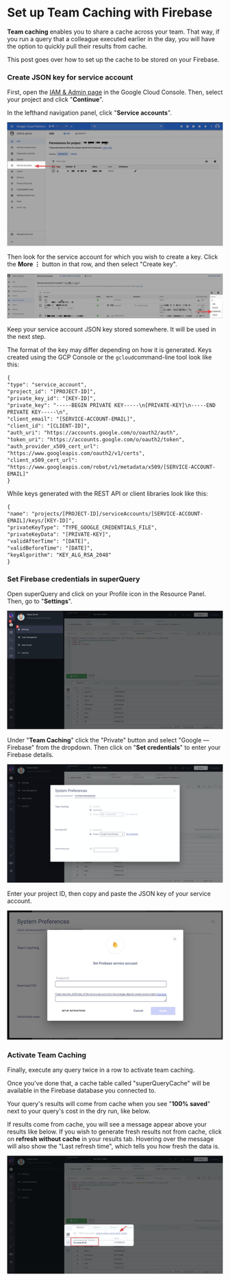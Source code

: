 # Set up Team Caching with Firebase

**Team caching** enables you to share a cache across your team. That way, if you run a query that a colleague executed earlier in the day, you will have the option to quickly pull their results from cache.

This post goes over how to set up the cache to be stored on your Firebase.

### Create JSON key for service account

First, open the [IAM & Admin page](https://console.cloud.google.com/project/\_/iam-admin?\_ga=2.255639179.-2078623115.1529931311) in the Google Cloud Console. Then, select your project and click "**Continue**".

In the lefthand navigation panel, click "**Service accounts**".

![](<../.gitbook/assets/image (102).png>)

Then look for the service account for which you wish to create a key. Click the **More &vellip;** button in that row, and then select "Create key".

![](<../.gitbook/assets/image (103).png>)

Keep your service account JSON key stored somewhere. It will be used in the next step.

The format of the key may differ depending on how it is generated. Keys created using the GCP Console or the `gcloud`command-line tool look like this:

```
{
"type": "service_account",
"project_id": "[PROJECT-ID]",
"private_key_id": "[KEY-ID]",
"private_key": "-----BEGIN PRIVATE KEY-----\n[PRIVATE-KEY]\n-----END PRIVATE KEY-----\n",
"client_email": "[SERVICE-ACCOUNT-EMAIL]",
"client_id": "[CLIENT-ID]",
"auth_uri": "https://accounts.google.com/o/oauth2/auth",
"token_uri": "https://accounts.google.com/o/oauth2/token",
"auth_provider_x509_cert_url": "https://www.googleapis.com/oauth2/v1/certs",
"client_x509_cert_url": "https://www.googleapis.com/robot/v1/metadata/x509/[SERVICE-ACCOUNT-EMAIL]"
}
```

While keys generated with the REST API or client libraries look like this:

```
{
"name": "projects/[PROJECT-ID]/serviceAccounts/[SERVICE-ACCOUNT-EMAIL]/keys/[KEY-ID]",
"privateKeyType": "TYPE_GOOGLE_CREDENTIALS_FILE",
"privateKeyData": "[PRIVATE-KEY]",
"validAfterTime": "[DATE]",
"validBeforeTime": "[DATE]",
"keyAlgorithm": "KEY_ALG_RSA_2048"
}
```

### Set Firebase credentials in superQuery

Open superQuery and click on your Profile icon in the Resource Panel. Then, go to "**Settings**".

![](<../.gitbook/assets/image (98).png>)

Under "**Team Caching**" click the "Private" button and select "Google &mdash; Firebase" from the dropdown. Then click on "**Set credentials**" to enter your Firebase details.

![](<../.gitbook/assets/image (99).png>)

Enter your project ID, then copy and paste the JSON key of your service account.

![](<../.gitbook/assets/image (104).png>)

### Activate Team Caching

Finally, execute any query twice in a row to activate team caching.

Once you've done that, a cache table called "superQueryCache" will be available in the Firebase database you connected to.

Your query's results will come from cache when you see "**100% saved**" next to your query's cost in the dry run, like below.

If results come from cache, you will see a message appear above your results like below. If you wish to generate fresh results not from cache, click on **refresh without cache** in your results tab. Hovering over the message will also show the "Last refresh time", which tells you how fresh the data is.

![](<../.gitbook/assets/image (105).png>)
